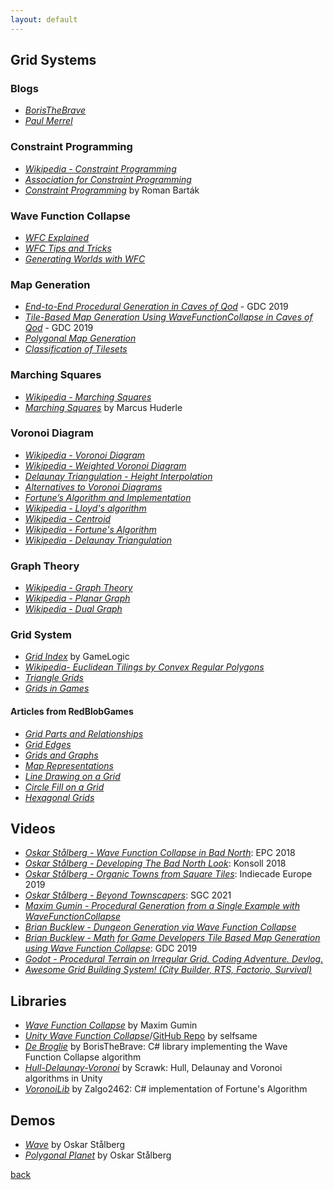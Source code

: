 ```yaml
---
layout: default
---
```


## Grid Systems

### Blogs

* _[BorisTheBrave](https://www.boristhebrave.com/)_
* _[Paul Merrel](https://paulmerrell.org/model-synthesis/)_

### Constraint Programming

* _[Wikipedia - Constraint Programming](https://en.wikipedia.org/wiki/Constraint_programming)_
* _[Association for Constraint Programming](https://www.a4cp.org/)_
* _[Constraint Programming](http://kti.ms.mff.cuni.cz/~bartak/constraints/index.html)_ by Roman Barták

### Wave Function Collapse

* _[WFC Explained](https://www.boristhebrave.com/2020/04/13/wave-function-collapse-explained/)_
* _[WFC Tips and Tricks](https://www.boristhebrave.com/2020/02/08/wave-function-collapse-tips-and-tricks/)_
* _[Generating Worlds with WFC](https://www.procjam.com/tutorials/wfc/)_

### Map Generation

* _[End-to-End Procedural Generation in Caves of Qod](https://www.gdcvault.com/play/1026313/Math-for-Game-Developers-End)_ - GDC 2019
* _[Tile-Based Map Generation Using WaveFunctionCollapse in Caves of Qod](https://www.gdcvault.com/play/1026263/Math-for-Game-Developers-Tile)_ - GDC 2019
* _[Polygonal Map Generation](http://www-cs-students.stanford.edu/~amitp/game-programming/polygon-map-generation/)_
* _[Classification of Tilesets](https://www.boristhebrave.com/2021/11/14/classification-of-tilesets/)_

### Marching Squares

* _[Wikipedia - Marching Squares](https://en.wikipedia.org/wiki/Marching_squares)_
* _[Marching Squares](https://www.huderlem.com/demos/marchingsquares.html)_ by Marcus Huderle

### Voronoi Diagram

* _[Wikipedia - Voronoi Diagram](https://en.wikipedia.org/wiki/Voronoi_diagram)_
* _[Wikipedia - Weighted Voronoi Diagram](https://en.wikipedia.org/wiki/Weighted_Voronoi_diagram)_
* _[Delaunay Triangulation - Height Interpolation](cs.uu.nl/geobook/interpolation.pdf)_
* _[Alternatives to Voronoi Diagrams](https://www.redblobgames.com/x/1721-voronoi-alternative/)_
* _[Fortune’s Algorithm and Implementation](http://blog.ivank.net/fortunes-algorithm-and-implementation.html)_
* _[Wikipedia - Lloyd's algorithm](https://en.wikipedia.org/wiki/Lloyd's_algorithm)_
* _[Wikipedia - Centroid](https://en.wikipedia.org/wiki/Centroid#Centroid_of_polygon)_
* _[Wikipedia - Fortune's Algorithm](https://en.wikipedia.org/wiki/Fortune's_algorithm)_
* _[Wikipedia - Delaunay Triangulation](https://en.wikipedia.org/wiki/Delaunay_triangulation)_

### Graph Theory

* _[Wikipedia - Graph Theory](https://en.wikipedia.org/wiki/Graph_theory)_
* _[Wikipedia - Planar Graph](https://en.wikipedia.org/wiki/Planar_graph)_
* _[Wikipedia - Dual Graph](https://en.wikipedia.org/wiki/Dual_graph)_

### Grid System

* _[Grid Index](http://gamelogic.co.za/grids/documentation-contents/quick-start-tutorial/grid-index/)_ by GameLogic
* _[Wikipedia- Euclidean Tilings by Convex Regular Polygons](https://en.wikipedia.org/wiki/Euclidean_tilings_by_convex_regular_polygons)_
* _[Triangle Grids](https://www.boristhebrave.com/2021/05/23/triangle-grids/)_
* _[Grids in Games](http://www.zarkonnen.com/grids_in_games)_

#### Articles from RedBlobGames

* _[Grid Parts and Relationships](https://www.redblobgames.com/grids/parts/)_
* _[Grid Edges](https://www.redblobgames.com/grids/edges/)_
* _[Grids and Graphs](https://www.redblobgames.com/pathfinding/grids/graphs.html)_
* _[Map Representations](https://theory.stanford.edu/~amitp/GameProgramming/MapRepresentations.html)_
* _[Line Drawing on a Grid](https://www.redblobgames.com/grids/line-drawing.html)_
* _[Circle Fill on a Grid](https://www.redblobgames.com/grids/circle-drawing/)_
* _[Hexagonal Grids](https://www.redblobgames.com/grids/hexagons/)_

## Videos

* _[Oskar Stålberg - Wave Function Collapse in Bad North](https://www.youtube.com/watch?v=0bcZb-SsnrA)_: EPC 2018
* _[Oskar Stålberg - Developing The Bad North Look](https://www.youtube.com/watch?v=6JcFbivo8dQ)_: Konsoll 2018
* _[Oskar Stålberg - Organic Towns from Square Tiles](https://www.youtube.com/watch?v=1hqt8JkYRdI)_: Indiecade Europe 2019
* _[Oskar Stålberg - Beyond Townscapers](https://www.youtube.com/watch?v=Uxeo9c-PX-w)_: SGC 2021
* _[Maxim Gumin - Procedural Generation from a Single Example with WaveFunctionCollapse](https://www.youtube.com/watch?v=DOQTr2Xmlz0)_
* _[Brian Bucklew - Dungeon Generation via Wave Function Collapse](https://www.youtube.com/watch?v=fnFj3dOKcIQ)_
* _[Brian Bucklew - Math for Game Developers Tile Based Map Generation using Wave Function Collapse](https://www.youtube.com/watch?v=t1O0_yHe-6Y)_: GDC 2019
* _[Godot - Procedural Terrain on Irregular Grid. Coding Adventure. Devlog.](https://www.youtube.com/watch?v=Jm3pLya3d9c)_
* _[Awesome Grid Building System! (City Builder, RTS, Factorio, Survival)](https://unitycodemonkey.com/video.php?v=dulosHPl82A)_

## Libraries

* _[Wave Function Collapse](https://github.com/mxgmn/WaveFunctionCollapse)_ by Maxim Gumin
* _[Unity Wave Function Collapse](https://selfsame.itch.io/unitywfc)_/[GitHub Repo](https://github.com/selfsame/unity-wave-function-collapse/) by selfsame
* _[De Broglie](https://github.com/BorisTheBrave/DeBroglie)_ by BorisTheBrave: C# library implementing the Wave Function Collapse algorithm
* _[Hull-Delaunay-Voronoi](https://github.com/Scrawk/Hull-Delaunay-Voronoi)_ by Scrawk: Hull, Delaunay and Voronoi algorithms in Unity
* _[VoronoiLib](https://github.com/Zalgo2462/VoronoiLib)_ by Zalgo2462: C# implementation of Fortune's Algorithm

## Demos

* _[Wave](https://oskarstalberg.com/game/wave/wave.html)_ by Oskar Stålberg
* _[Polygonal Planet](https://oskarstalberg.com/game/planet/planet.html)_ by Oskar Stålberg

[back](../)
